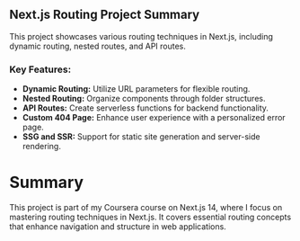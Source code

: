 ## Next.js Routing Project Summary

This project showcases various routing techniques in Next.js, including dynamic routing, nested routes, and API routes.

### Key Features:

- **Dynamic Routing:** Utilize URL parameters for flexible routing.
- **Nested Routing:** Organize components through folder structures.
- **API Routes:** Create serverless functions for backend functionality.
- **Custom 404 Page:** Enhance user experience with a personalized error page.
- **SSG and SSR:** Support for static site generation and server-side rendering.

# Summary

This project is part of my Coursera course on Next.js 14, where I focus on mastering routing techniques in Next.js. It covers essential routing concepts that enhance navigation and structure in web applications.
